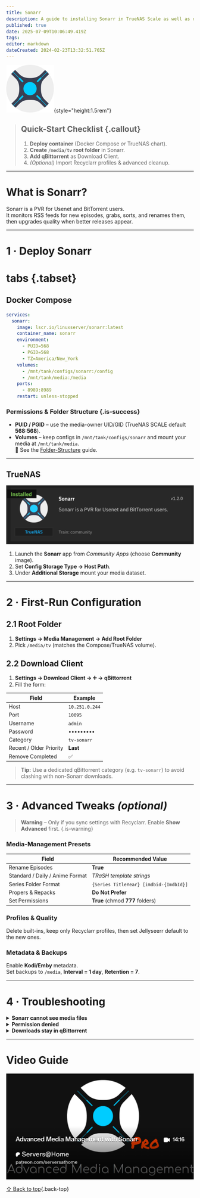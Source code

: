 ```yaml
---
title: Sonarr
description: A guide to installing Sonarr in TrueNAS Scale as well as docker via compose
published: true
date: 2025-07-09T10:06:49.419Z
tags: 
editor: markdown
dateCreated: 2024-02-23T13:32:51.765Z
---
```


![Sonarr logo](/sonarr.png){style="height:1.5rem"}

> ## Quick-Start Checklist {.callout}
>
> 1. **Deploy container** (Docker Compose *or* TrueNAS chart).
> 2. **Create `/media/tv` root folder** in Sonarr.
> 3. **Add qBittorrent** as Download Client.
> 4. *(Optional)* Import Recyclarr profiles & advanced cleanup.

---

# What is Sonarr?

Sonarr is a PVR for Usenet and BitTorrent users.<br>
It monitors RSS feeds for new episodes, grabs, sorts, and renames them, then upgrades quality when better releases appear.

---

# 1 · Deploy Sonarr

# tabs {.tabset}

## Docker Compose

```yaml
services:
  sonarr:
    image: lscr.io/linuxserver/sonarr:latest
    container_name: sonarr
    environment:
      - PUID=568
      - PGID=568
      - TZ=America/New_York
    volumes:
      - /mnt/tank/configs/sonarr:/config
      - /mnt/tank/media:/media
    ports:
      - 8989:8989
    restart: unless-stopped
```

### Permissions & Folder Structure {.is-success}

* **PUID / PGID** – use the media-owner UID/GID (TrueNAS SCALE default **568:568**).
* **Volumes** – keep configs in `/mnt/tank/configs/sonarr` and mount your media at `/mnt/tank/media`.<br>
  📌 See the [Folder-Structure](/Folder-Structure) guide.

---

## TrueNAS

![TrueNAS install](/screen_shot_2023-12-08_at_3.04.39_pm.png)

1. Launch the **Sonarr** app from *Community Apps* (choose **Community** image).
2. Set **Config Storage Type → Host Path**.
3. Under **Additional Storage** mount your media dataset.

---

# 2 · First-Run Configuration

## 2.1 Root Folder

1. **Settings → Media Management → Add Root Folder**
2. Pick `/media/tv` (matches the Compose/TrueNAS volume).

## 2.2 Download Client

1. **Settings → Download Client → ➕ → qBittorrent**
2. Fill the form:

| Field                   | Example        |
| ----------------------- | -------------- |
| Host                    | `10.251.0.244` |
| Port                    | `10095`        |
| Username                | `admin`        |
| Password                | •••••••••      |
| Category                | `tv-sonarr`    |
| Recent / Older Priority | **Last**       |
| Remove Completed        | ✅              |

> **Tip:** Use a dedicated qBittorrent category (e.g. `tv-sonarr`) to avoid clashing with non-Sonarr downloads.

---

# 3 · Advanced Tweaks *(optional)*

> **Warning** – Only if you sync settings with Recyclarr. Enable **Show Advanced** first. {.is-warning}

### Media-Management Presets

| Field                           | Recommended Value                      |
| ------------------------------- | -------------------------------------- |
| Rename Episodes                 | **True**                               |
| Standard / Daily / Anime Format | *TRaSH template strings*               |
| Series Folder Format            | `{Series TitleYear} [imdbid-{ImdbId}]` |
| Propers & Repacks               | **Do Not Prefer**                      |
| Set Permissions                 | **True** (chmod **777** folders)       |

### Profiles & Quality

Delete built-ins, keep only Recyclarr profiles, then set Jellyseerr default to the new ones.

### Metadata & Backups

Enable **Kodi/Emby** metadata.<br>
Set backups to `/media`, **Interval = 1 day**, **Retention = 7**.

---

# 4 · Troubleshooting

<details>
<summary><strong>Sonarr cannot see media files</strong></summary>

```bash
ls -lah /mnt/tank/media/tv
chown -R 568:568 /mnt/tank/media/tv
```

</details>

<details>
<summary><strong>Permission denied</strong></summary>

```bash
chmod -R 770 /mnt/tank/media/tv
```

</details>

<details>
<summary><strong>Downloads stay in qBittorrent</strong></summary>

* Verify **Download Client Path Mapping** matches container paths.
* Confirm Sonarr can access the completed-downloads directory.

</details>

---

# Video Guide

[![Promo card](/2025-03-24-advanced-media-management-with-s-promo-card.png)](https://www.patreon.com/posts/advanced-media-124639393)

[⇧ Back to top](#what-is-sonarr){.back-top}
